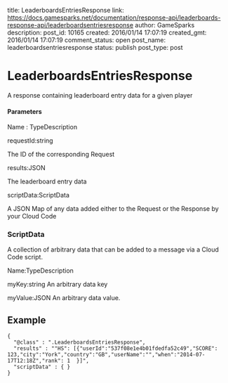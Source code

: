 title: LeaderboardsEntriesResponse
link: https://docs.gamesparks.net/documentation/response-api/leaderboards-response-api/leaderboardsentriesresponse
author: GameSparks
description: 
post_id: 10165
created: 2016/01/14 17:07:19
created_gmt: 2016/01/14 17:07:19
comment_status: open
post_name: leaderboardsentriesresponse
status: publish
post_type: post

<!--A response containing leaderboard entry data for a given player -->

# LeaderboardsEntriesResponse

A response containing leaderboard entry data for a given player

#### Parameters

Name : TypeDescription

requestId:string

The ID of the corresponding Request

results:JSON

The leaderboard entry data

scriptData:ScriptData

A JSON Map of any data added either to the Request or the Response by your Cloud Code

### ScriptData

A collection of arbitrary data that can be added to a message via a Cloud Code script.

Name:TypeDescription

myKey:string
An arbitrary data key

myValue:JSON
An arbitrary data value.
  


## Example
    
    
    {
      "@class" : ".LeaderboardsEntriesResponse",
      "results" : ""HS": [{"userId":"537f08e1e4b01fdedfa52c49","SCORE": 123,"city":"York","country":"GB","userName":"","when":"2014-07-17T12:18Z","rank": 1  }]",
      "scriptData" : { }
    }
